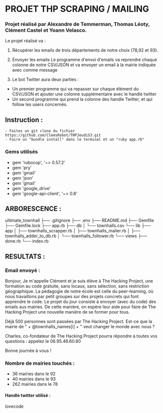 
# PROJET THP SCRAPING / MAILING 

### Projet réalisé par Alexandre de Temmerman, Thomas Léoty, Clément Castel et Yoann Velasco.


Le projet réalisé va :

1) Récupérer les emails de trois départements de notre choix (78,92 et 93).

2) Envoyer les emails
Le programme d'envoi d'emails va reprendre chaque colonne de notre CSV/JSON et va envoyer un email à la mairie indiquée avec comme message

3) Le bot Twitter aura deux parties :
- Un premier programme qui va repasser sur chaque élément du CSV/JSON et ajouter une colonne supplémentaire avec le handle twitter
- Un second programme qui prend la colonne des handle Twitter, et qui follow les users concernés. 

## Instruction :
```
- Faites un git clone du fichier https://github.com/ClemsRobot/THPJeudiS3.git
- Faire un "bundle install" dans le terminal et un "ruby app.rb"
```
### Gems utilisés

- gem 'rubocop', '~> 0.57.2'
- gem 'pry'
- gem 'gmail'
- gem 'json'
- gem 'gmail'
- gem 'google_drive'
- gem 'google-api-client', '~> 0.8' 

## ARBORESCENCE :

ultimate_townhall
├── .gitignore
├── .env 
├── README.md
├── Gemfile
├── Gemfile.lock
├── app.rb
├── db
│   └── townhalls.csv
└── lib
    ├── app
    │   ├── townhalls_scrapper.rb
    │   ├── townhalls_mailer.rb
    │   ├── townhalls_adder_to_db.rb
    │   └── townhalls_follower.rb
    └── views
        ├── done.rb
        └── index.rb




## RESULTATS :

### Email envoyé :

Bonjour,
Je m'appelle Clément et je suis élève à The Hacking Project, une formation au code gratuite, sans locaux, sans sélection, sans restriction géographique. La pédagogie de notre école est celle du peer-learning, où nous travaillons par petit groupes sur des projets concrets qui font apprendre le code. Le projet du jour consiste à envoyer (avec du code) des emails aux mairies. De cette manière, on espère leur aide pour faire de The Hacking Project une nouvelle manière de se former pour tous.

Déjà 500 personnes sont passées par The Hacking Project. Est-ce que la mairie de " + @townhalls_names[i] + " veut changer le monde avec nous ? 

Charles, co-fondateur de The Hacking Project pourra répondre à toutes vos questions : appelez le 06.95.46.60.80 

Bonne journée à vous !
    
         
### Nombre de mairies touchés :
- 36 mairies dans le 92
- 40 mairies dans le 93
- 262 mairies dans le 78

#### Handle twitter utilisé :

lovecode













